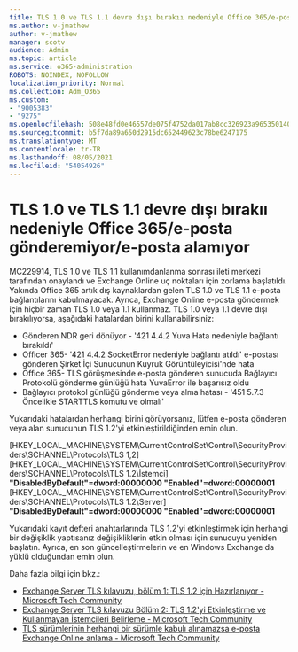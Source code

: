 ```yaml
---
title: TLS 1.0 ve TLS 1.1 devre dışı bırakıı nedeniyle Office 365/e-posta gönderemiyor/e-posta alamıyor
ms.author: v-jmathew
author: v-jmathew
manager: scotv
audience: Admin
ms.topic: article
ms.service: o365-administration
ROBOTS: NOINDEX, NOFOLLOW
localization_priority: Normal
ms.collection: Adm_O365
ms.custom:
- "9005383"
- "9275"
ms.openlocfilehash: 508e48fd0e46557de075f4752da017ab8cc326923a965350140e598f7f7cf557
ms.sourcegitcommit: b5f7da89a650d2915dc652449623c78be6247175
ms.translationtype: MT
ms.contentlocale: tr-TR
ms.lasthandoff: 08/05/2021
ms.locfileid: "54054926"
---
```

# <a name="unable-to-sendreceive-email-tofrom-office-365-because-of-the-tls-10-and-tls-11-disablement"></a>TLS 1.0 ve TLS 1.1 devre dışı bırakıı nedeniyle Office 365/e-posta gönderemiyor/e-posta alamıyor

MC229914, TLS 1.0 ve TLS 1.1 kullanımdanlanma sonrası ileti merkezi tarafından onaylandı ve Exchange Online uç noktaları için zorlama başlatıldı. Yakında Office 365 artık dış kaynaklardan gelen TLS 1.0 ve TLS 1.1 e-posta bağlantılarını kabulmayacak. Ayrıca, Exchange Online e-posta göndermek için hiçbir zaman TLS 1.0 veya 1.1 kullanmaz. TLS 1.0 veya 1.1 devre dışı bırakılıyorsa, aşağıdaki hatalardan birini kullanabilirsiniz:

- Gönderen NDR geri dönüyor - '421 4.4.2 Yuva Hata nedeniyle bağlantı bırakıldı'
- Officer 365- '421 4.4.2 SocketError nedeniyle bağlantı atıldı' e-postası gönderen Şirket İçi Sunucunun Kuyruk Görüntüleyicisi'nde hata
- Office 365- TLS görüşmesinde e-posta gönderen sunucuda Bağlayıcı Protokolü gönderme günlüğü hata YuvaError ile başarısız oldu [](https://docs.microsoft.com/exchange/mail-flow/connectors/protocol-logging)
- Bağlayıcı protokol günlüğü gönderme veya alma hatası - '451 5.7.3 Öncelikle STARTTLS komutu ve olmalı'

Yukarıdaki hatalardan herhangi birini görüyorsanız, lütfen e-posta gönderen veya alan sunucunun TLS 1.2'yi etkinleştirildiğinden emin olun.

[HKEY_LOCAL_MACHINE\SYSTEM\CurrentControlSet\Control\SecurityProviders\SCHANNEL\Protocols\TLS 1,2] [HKEY_LOCAL_MACHINE\SYSTEM\CurrentControlSet\Control\SecurityProviders\SCHANNEL\Protocols\TLS 1.2\İstemci] **"DisabledByDefault"=dword:00000000 "Enabled"=dword:00000001** [HKEY_LOCAL_MACHINE\SYSTEM\CurrentControlSet\Control\SecurityProviders\SCHANNEL\Protocols\TLS 1.2\Server] **"DisabledByDefault"=dword:00000000 "Enabled"=dword:00000001**

Yukarıdaki kayıt defteri anahtarlarında TLS 1.2'yi etkinleştirmek için herhangi bir değişiklik yaptısanız değişikliklerin etkin olması için sunucuyu yeniden başlatın. Ayrıca, en son güncelleştirmelerin ve en Windows Exchange da yüklü olduğundan emin olun.

Daha fazla bilgi için bkz.:

- [Exchange Server TLS kılavuzu, bölüm 1: TLS 1.2 için Hazırlanıyor - Microsoft Tech Community](https://techcommunity.microsoft.com/t5/exchange-team-blog/exchange-server-tls-guidance-part-1-getting-ready-for-tls-1-2/ba-p/607649)
- [Exchange Server TLS kılavuzu Bölüm 2: TLS 1.2'yi Etkinleştirme ve Kullanmayan İstemcileri Belirleme - Microsoft Tech Community](https://techcommunity.microsoft.com/t5/exchange-team-blog/exchange-server-tls-guidance-part-2-enabling-tls-1-2-and/ba-p/607761)
- [TLS sürümlerinin herhangi bir sürümle kabulı alınamazsa e-posta Exchange Online anlama - Microsoft Tech Community](https://techcommunity.microsoft.com/t5/exchange-team-blog/understanding-email-scenarios-if-tls-versions-cannot-be-agreed/ba-p/2065089)
